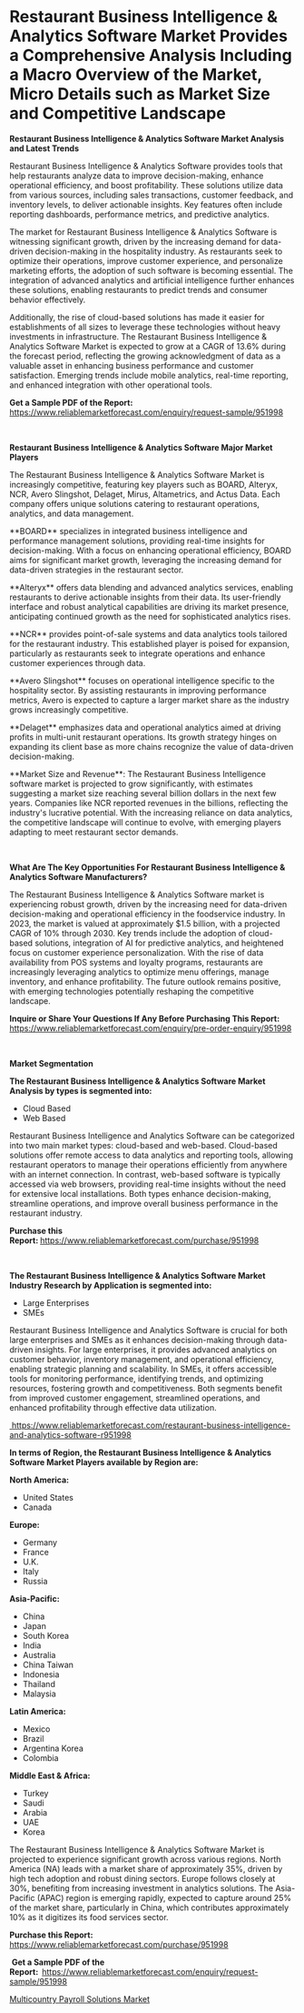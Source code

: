 <p><h1>Restaurant Business Intelligence & Analytics Software Market Provides a Comprehensive Analysis Including a Macro Overview of the Market, Micro Details such as Market Size and Competitive Landscape</h1></p><p><strong>Restaurant Business Intelligence & Analytics Software Market Analysis and Latest Trends</strong></p>
<p><p>Restaurant Business Intelligence & Analytics Software provides tools that help restaurants analyze data to improve decision-making, enhance operational efficiency, and boost profitability. These solutions utilize data from various sources, including sales transactions, customer feedback, and inventory levels, to deliver actionable insights. Key features often include reporting dashboards, performance metrics, and predictive analytics.</p><p>The market for Restaurant Business Intelligence & Analytics Software is witnessing significant growth, driven by the increasing demand for data-driven decision-making in the hospitality industry. As restaurants seek to optimize their operations, improve customer experience, and personalize marketing efforts, the adoption of such software is becoming essential. The integration of advanced analytics and artificial intelligence further enhances these solutions, enabling restaurants to predict trends and consumer behavior effectively.</p><p>Additionally, the rise of cloud-based solutions has made it easier for establishments of all sizes to leverage these technologies without heavy investments in infrastructure. The Restaurant Business Intelligence & Analytics Software Market is expected to grow at a CAGR of 13.6% during the forecast period, reflecting the growing acknowledgment of data as a valuable asset in enhancing business performance and customer satisfaction. Emerging trends include mobile analytics, real-time reporting, and enhanced integration with other operational tools.</p></p>
<p><strong>Get a Sample PDF of the Report:&nbsp;</strong> <a href="https://www.reliablemarketforecast.com/enquiry/request-sample/951998?utm_campaign=3006&utm_medium=2&utm_source=Github&utm_content=ia&utm_term=06032025&utm_id=restaurant-business-intelligence-analytics-software">https://www.reliablemarketforecast.com/enquiry/request-sample/951998</a></p>
<p>&nbsp;</p>
<p><strong>Restaurant Business Intelligence & Analytics Software Major Market Players</strong></p>
<p><p>The Restaurant Business Intelligence & Analytics Software Market is increasingly competitive, featuring key players such as BOARD, Alteryx, NCR, Avero Slingshot, Delaget, Mirus, Altametrics, and Actus Data. Each company offers unique solutions catering to restaurant operations, analytics, and data management.</p><p>**BOARD** specializes in integrated business intelligence and performance management solutions, providing real-time insights for decision-making. With a focus on enhancing operational efficiency, BOARD aims for significant market growth, leveraging the increasing demand for data-driven strategies in the restaurant sector.</p><p>**Alteryx** offers data blending and advanced analytics services, enabling restaurants to derive actionable insights from their data. Its user-friendly interface and robust analytical capabilities are driving its market presence, anticipating continued growth as the need for sophisticated analytics rises.</p><p>**NCR** provides point-of-sale systems and data analytics tools tailored for the restaurant industry. This established player is poised for expansion, particularly as restaurants seek to integrate operations and enhance customer experiences through data.</p><p>**Avero Slingshot** focuses on operational intelligence specific to the hospitality sector. By assisting restaurants in improving performance metrics, Avero is expected to capture a larger market share as the industry grows increasingly competitive.</p><p>**Delaget** emphasizes data and operational analytics aimed at driving profits in multi-unit restaurant operations. Its growth strategy hinges on expanding its client base as more chains recognize the value of data-driven decision-making.</p><p>**Market Size and Revenue**: The Restaurant Business Intelligence software market is projected to grow significantly, with estimates suggesting a market size reaching several billion dollars in the next few years. Companies like NCR reported revenues in the billions, reflecting the industry's lucrative potential. With the increasing reliance on data analytics, the competitive landscape will continue to evolve, with emerging players adapting to meet restaurant sector demands.</p></p>
<p>&nbsp;</p>
<p><strong>What Are The Key Opportunities For Restaurant Business Intelligence & Analytics Software Manufacturers?</strong></p>
<p><p>The Restaurant Business Intelligence & Analytics Software market is experiencing robust growth, driven by the increasing need for data-driven decision-making and operational efficiency in the foodservice industry. In 2023, the market is valued at approximately $1.5 billion, with a projected CAGR of 10% through 2030. Key trends include the adoption of cloud-based solutions, integration of AI for predictive analytics, and heightened focus on customer experience personalization. With the rise of data availability from POS systems and loyalty programs, restaurants are increasingly leveraging analytics to optimize menu offerings, manage inventory, and enhance profitability. The future outlook remains positive, with emerging technologies potentially reshaping the competitive landscape.</p></p>
<p><strong>Inquire or Share Your Questions If Any Before Purchasing This Report:</strong> <a href="https://www.reliablemarketforecast.com/enquiry/pre-order-enquiry/951998?utm_campaign=3006&utm_medium=2&utm_source=Github&utm_content=ia&utm_term=06032025&utm_id=restaurant-business-intelligence-analytics-software">https://www.reliablemarketforecast.com/enquiry/pre-order-enquiry/951998</a></p>
<p>&nbsp;</p>
<p><strong>Market Segmentation</strong></p>
<p><strong>The Restaurant Business Intelligence & Analytics Software Market Analysis by types is segmented into:</strong></p>
<p><ul><li>Cloud Based</li><li>Web Based</li></ul></p>
<p><p>Restaurant Business Intelligence and Analytics Software can be categorized into two main market types: cloud-based and web-based. Cloud-based solutions offer remote access to data analytics and reporting tools, allowing restaurant operators to manage their operations efficiently from anywhere with an internet connection. In contrast, web-based software is typically accessed via web browsers, providing real-time insights without the need for extensive local installations. Both types enhance decision-making, streamline operations, and improve overall business performance in the restaurant industry.</p></p>
<p><strong>Purchase this Report:&nbsp;</strong><a href="https://www.reliablemarketforecast.com/purchase/951998?utm_campaign=3006&utm_medium=2&utm_source=Github&utm_content=ia&utm_term=06032025&utm_id=restaurant-business-intelligence-analytics-software">https://www.reliablemarketforecast.com/purchase/951998</a></p>
<p>&nbsp;</p>
<p><strong>The Restaurant Business Intelligence & Analytics Software Market Industry Research by Application is segmented into:</strong></p>
<p><ul><li>Large Enterprises</li><li>SMEs</li></ul></p>
<p><p>Restaurant Business Intelligence and Analytics Software is crucial for both large enterprises and SMEs as it enhances decision-making through data-driven insights. For large enterprises, it provides advanced analytics on customer behavior, inventory management, and operational efficiency, enabling strategic planning and scalability. In SMEs, it offers accessible tools for monitoring performance, identifying trends, and optimizing resources, fostering growth and competitiveness. Both segments benefit from improved customer engagement, streamlined operations, and enhanced profitability through effective data utilization.</p></p>
<p><a href="https://www.reliablemarketforecast.com/restaurant-business-intelligence-and-analytics-software-r951998?utm_campaign=3006&utm_medium=2&utm_source=Github&utm_content=ia&utm_term=06032025&utm_id=restaurant-business-intelligence-analytics-software">&nbsp;https://www.reliablemarketforecast.com/restaurant-business-intelligence-and-analytics-software-r951998</a></p>
<p><strong>In terms of Region, the Restaurant Business Intelligence & Analytics Software Market Players available by Region are:</strong></p>
<p>
    <p> <strong> North America: </strong>
        <ul>
            <li>United States</li>
            <li>Canada</li>
        </ul>
        </p> 
    <p> <strong> Europe: </strong>
        <ul>
            <li>Germany</li>
            <li>France</li>
            <li>U.K.</li>
            <li>Italy</li>
            <li>Russia</li>
        </ul>
        </p> 
    <p> <strong> Asia-Pacific: </strong>
        <ul>
            <li>China</li>
            <li>Japan</li>
            <li>South Korea</li>
            <li>India</li>
            <li>Australia</li>
            <li>China Taiwan</li>
            <li>Indonesia</li>
            <li>Thailand</li>
            <li>Malaysia</li>
        </ul>
        </p> 
    <p> <strong> Latin America: </strong>
        <ul>
            <li>Mexico</li>
            <li>Brazil</li>
            <li>Argentina Korea</li>
            <li>Colombia</li>
        </ul>
        </p> 
    <p> <strong> Middle East & Africa: </strong>
        <ul>
            <li>Turkey</li>
            <li>Saudi</li>
            <li>Arabia</li>
            <li>UAE</li>
            <li>Korea</li>
        </ul>
    </p>
    </p>
<p><p>The Restaurant Business Intelligence & Analytics Software Market is projected to experience significant growth across various regions. North America (NA) leads with a market share of approximately 35%, driven by high tech adoption and robust dining sectors. Europe follows closely at 30%, benefiting from increasing investment in analytics solutions. The Asia-Pacific (APAC) region is emerging rapidly, expected to capture around 25% of the market share, particularly in China, which contributes approximately 10% as it digitizes its food services sector.</p></p>
<p><strong>Purchase this Report: </strong><a href="https://www.reliablemarketforecast.com/purchase/951998?utm_campaign=3006&utm_medium=2&utm_source=Github&utm_content=ia&utm_term=06032025&utm_id=restaurant-business-intelligence-analytics-software">https://www.reliablemarketforecast.com/purchase/951998</a></p>
<p>&nbsp;<strong>Get a Sample PDF of the Report:&nbsp;&nbsp;</strong><a href="https://www.reliablemarketforecast.com/enquiry/request-sample/951998?utm_campaign=3006&utm_medium=2&utm_source=Github&utm_content=ia&utm_term=06032025&utm_id=restaurant-business-intelligence-analytics-software">https://www.reliablemarketforecast.com/enquiry/request-sample/951998</a></p>
<p><strong></strong></p>
<p><p><a href="https://github.com/benhaeneye/Market-Research-Report-List-1/blob/main/multicountry-payroll-solutions-market.md?utm_campaign=3006&utm_medium=2&utm_source=Github&utm_content=ia&utm_term=06032025&utm_id=restaurant-business-intelligence-analytics-software">Multicountry Payroll Solutions Market</a></p></p>